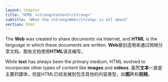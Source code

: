```yaml
---
layout: chapter
title: "HTML <strong>Content</strong>"
subtitle: "What the <strong>Web</strong> is all about"
section: html
---
```


The **Web** was created to share _documents_ via Internet, and **HTML** is the _language_ in which these documents are written.
**Web**被创造用来通过网络分享文档，那些文档使用**HTML**语言编写。

While **text** has always been the primary medium, HTML evolved to incorporate other types of content like **images** and **videos**.
虽然**文本**一直是主要的媒体，但是HTML已经发展到包含其他的内容类型，如**图片**和**视频**。
